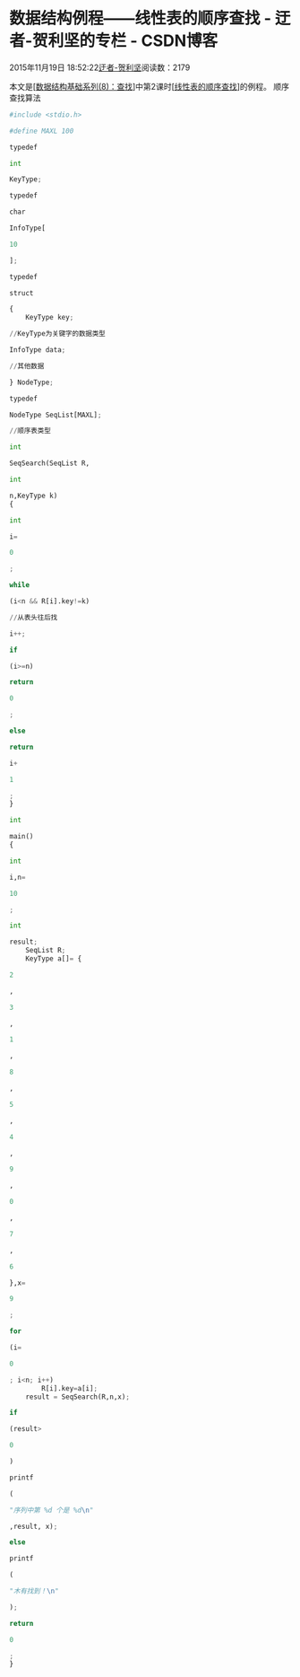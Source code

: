 
# 数据结构例程——线性表的顺序查找 - 迂者-贺利坚的专栏 - CSDN博客

2015年11月19日 18:52:22[迂者-贺利坚](https://me.csdn.net/sxhelijian)阅读数：2179


本文是[[数据结构基础系列(8)：查找](http://edu.csdn.net/course/detail/1669)]中第2课时[[线性表的顺序查找](http://edu.csdn.net/course/detail/1669/25726)]的例程。
顺序查找算法
```python
#include <stdio.h>
```
```python
#define MAXL 100
```
```python
typedef
```
```python
int
```
```python
KeyType;
```
```python
typedef
```
```python
char
```
```python
InfoType[
```
```python
10
```
```python
];
```
```python
typedef
```
```python
struct
```
```python
{
    KeyType key;
```
```python
//KeyType为关键字的数据类型
```
```python
InfoType data;
```
```python
//其他数据
```
```python
} NodeType;
```
```python
typedef
```
```python
NodeType SeqList[MAXL];
```
```python
//顺序表类型
```
```python
int
```
```python
SeqSearch(SeqList R,
```
```python
int
```
```python
n,KeyType k)
{
```
```python
int
```
```python
i=
```
```python
0
```
```python
;
```
```python
while
```
```python
(i<n && R[i].key!=k)
```
```python
//从表头往后找
```
```python
i++;
```
```python
if
```
```python
(i>=n)
```
```python
return
```
```python
0
```
```python
;
```
```python
else
```
```python
return
```
```python
i+
```
```python
1
```
```python
;
}
```
```python
int
```
```python
main()
{
```
```python
int
```
```python
i,n=
```
```python
10
```
```python
;
```
```python
int
```
```python
result;
    SeqList R;
    KeyType a[]= {
```
```python
2
```
```python
,
```
```python
3
```
```python
,
```
```python
1
```
```python
,
```
```python
8
```
```python
,
```
```python
5
```
```python
,
```
```python
4
```
```python
,
```
```python
9
```
```python
,
```
```python
0
```
```python
,
```
```python
7
```
```python
,
```
```python
6
```
```python
},x=
```
```python
9
```
```python
;
```
```python
for
```
```python
(i=
```
```python
0
```
```python
; i<n; i++)
        R[i].key=a[i];
    result = SeqSearch(R,n,x);
```
```python
if
```
```python
(result>
```
```python
0
```
```python
)
```
```python
printf
```
```python
(
```
```python
"序列中第 %d 个是 %d\n"
```
```python
,result, x);
```
```python
else
```
```python
printf
```
```python
(
```
```python
"木有找到！\n"
```
```python
);
```
```python
return
```
```python
0
```
```python
;
}
```

